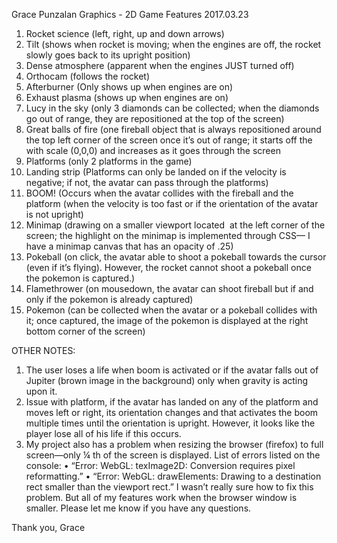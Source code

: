 Grace Punzalan
Graphics - 2D Game Features
2017.03.23

1.	Rocket science (left, right, up and down arrows)
2.	Tilt (shows when rocket is moving; when the engines are off, the rocket slowly goes back to its upright position)
3.	Dense atmosphere (apparent when the engines JUST turned off)
4.	Orthocam (follows the rocket)
5.	Afterburner (Only shows up when engines are on)
6.	Exhaust plasma (shows up when engines are on)
7.	Lucy in the sky (only 3 diamonds can be collected; when the diamonds go out of range, they are repositioned at the top of the screen) 
8.	Great balls of fire (one fireball object that is always repositioned around the top left corner of the screen once it’s out of range; it starts off the with scale (0,0,0) and increases as it goes through the screen
9.	Platforms (only 2 platforms in the game)
10.	Landing strip (Platforms can only be landed on if the velocity is negative; if not, the avatar can pass through the platforms)
11.	BOOM! (Occurs when the avatar collides with the fireball and the platform (when the velocity is too fast or if the orientation of the avatar is not upright)
12.	Minimap (drawing on a smaller viewport located  at the left corner of the screen; the highlight on the minimap is implemented through CSS— I have a minimap canvas that has an opacity of .25)
13.	Pokeball (on click, the avatar able to shoot a pokeball towards the cursor (even if it’s flying). However, the rocket cannot shoot a pokeball once the pokemon is captured.)
14.	Flamethrower (on mousedown, the avatar can shoot fireball but if and only if the pokemon is already captured)
15.	Pokemon (can be collected when the avatar or a pokeball collides with it; once captured, the image of the pokemon is displayed at the right bottom corner of the screen)

OTHER NOTES: 
1. The user loses a life when boom is activated or if the avatar falls out of Jupiter (brown image in the background) only when gravity is acting upon it. 
2. Issue with platform, if the avatar has landed on any of the platform and moves left or right, its orientation changes and that activates the boom multiple times until the orientation is upright. However, it looks like the player lose all of his life if this occurs. 
3. My project also has a problem when resizing the browser (firefox) to full screen—only ¼ th of the screen is displayed. List of errors listed on the console:
•	“Error: WebGL: texImage2D: Conversion requires pixel reformatting.”
•	“Error: WebGL: drawElements: Drawing to a destination rect smaller than the viewport rect.”
I wasn’t really sure how to fix this problem. But all of my features work when the browser window is smaller. Please let me know if you have any questions. 

Thank you,
Grace

